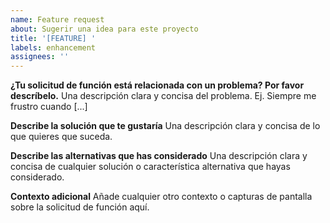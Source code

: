 ```yaml
---
name: Feature request
about: Sugerir una idea para este proyecto
title: '[FEATURE] '
labels: enhancement
assignees: ''
---
```


**¿Tu solicitud de función está relacionada con un problema? Por favor descríbelo.**
Una descripción clara y concisa del problema. Ej. Siempre me frustro cuando [...]

**Describe la solución que te gustaría**
Una descripción clara y concisa de lo que quieres que suceda.

**Describe las alternativas que has considerado**
Una descripción clara y concisa de cualquier solución o característica alternativa que hayas considerado.

**Contexto adicional**
Añade cualquier otro contexto o capturas de pantalla sobre la solicitud de función aquí. 